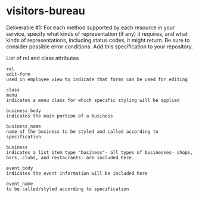 visitors-bureau
===============
Deliverable #1: For each method supported by each resource in your service, specify what kinds of representation (if any) it requires, and what kinds of representations, including status codes, it might return. Be sure to consider possible error conditions. Add this specification to your repository.

List of rel and class attributes

    rel
    edit-form
    used in employee view to indicate that forms can be used for editing
    
    class
    menu
    indicates a menu class for which specific styling will be applied
    
    business_body
    indicates the main portion of a business
    
    business_name
    name of the business to be styled and called according to specification
    
    business
    indicates a list item type "business"- all types of businesses- shops, bars, clubs, and restaurants- are included here.
    
    event_body
    indicates the event information will be included here
    
    event_name
    to be called/styled according to specification
    
    

    
